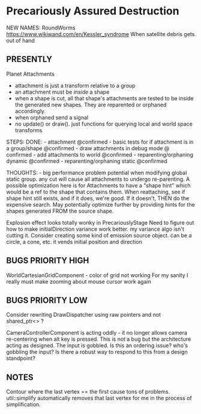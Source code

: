# Precariously Assured Destruction

NEW NAMES:
RoundWorms
https://www.wikiwand.com/en/Kessler_syndrome
When satellite debris gets out of hand

## PRESENTLY

Planet Attachments
- attachment is just a transform relative to a group
- an attachment must be *inside* a shape
- when a shape is cut, all that shape's attachments are tested to be inside the generated new shapes. They are reparented or orphaned accordingly.
- when orphaned send a signal
- no update() or draw(). just functions for querying local and world space transforms

STEPS:
DONE:
    - attachment @confirmed
    - basic tests for if attachment is in a group/shape @confirmed
    - draw attachments in debug mode @ confirmed
    - add attachments to world @confirmed
    - reparenting/orphaning dynamic @confirmed
    - reparenting/orphaning static @confirmed

THOUGHTS:
    - big performance problem potential when modifying global static group. any cut will cause all attachments to undergo re-parenting.
    A possible optimization here is for Attachments to have a "shape hint" which would be a ref to the shape that contains them. When reattaching, see if shape hint still exists, and if it does, we're good. If it doesn't, THEN do the expensive search. May potentially optimize further by providing hints for the shapes generated FROM the source shape.



Explosion effect looks totally wonky in PrecariouslyStage
	Need to figure out how to make initialDirection variance work better. my variance algo isn't cutting it.
		Consider creating some kind of emission source object. can be a circle, a cone, etc. it vends initial position and direction

## BUGS PRIORITY HIGH

WorldCartesianGridComponent - color of grid not working
For my sanity I really must make zooming about mouse cursor work again

## BUGS PRIORITY LOW

Consider rewriting DrawDispatcher using raw pointers and not shared_ptr<> ?

CameraControllerComponent is acting oddly - it no longer allows camera re-centering when alt key is pressed.
	This is not a bug but the architecture acting as designed. The input is gobbled.
	Is this an ordering issue? who's gobbling the input?
	Is there a robust way to respond to this from a design standpoint?

## NOTES
Contour where the last vertex == the first cause tons of problems. util::simplify automatically removes that last vertex for me in the process of simplification.
